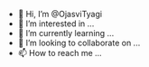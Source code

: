 - 👋 Hi, I’m @OjasviTyagi
- 👀 I’m interested in ...
- 🌱 I’m currently learning ...
- 💞️ I’m looking to collaborate on ...
- 📫 How to reach me ...

<!---
OjasviTyagi/OjasviTyagi is a ✨ special ✨ repository because its `README.md` (this file) appears on your GitHub profile.
You can click the Preview link to take a look at your changes.
--->
